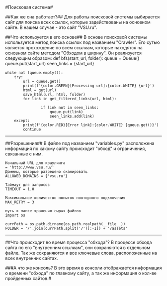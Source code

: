 #Поисковая система#

##Как же она работает?##
Для работы поисковой системы выбирается сайт для поиска всех ссылок, которые задействованы на основном сайте. В нашем случае - это сайт "VSU.ru".

##Что используется в его основе##
В основе поисковой системы используется метод поиска ссылок под названием "Crawler".
Его сутью является прохождение по всем ссылкам, которые находятся на основном сайте методом "Обходом в ширину".
Он реализуется следующим образом:
	def bfs(start_url, folder):
    queue = Queue()
    queue.put(start_url)
    seen_links = {start_url} 
    
    while not (queue.empty()): 
        try:   
            url = queue.get()
            print(f'{color.GREEN}[Processing url]:{color.WHITE} {url}')
            html = get(url)
            save_html(url, html, folder)
            for link in get_filtered_links(url, html):
                
                    if link not in seen_links:
                        queue.put(link)
                        seen_links.add(link)
        except:
            print(f'{color.RED}[Error link]:{color.WHITE} {queue.get()}')
            continue

---------
##Разрешения##
В файле под названием "variables.py" расположена информация по какому сайту происходит "обход" и ограничения, связанные с ним.

	Начальный URL для краулинга
	= 'http://www.vsu.ru/'
	Домены, которые разрешено сканировать
	ALLOWED_DOMAINS = {'vsu.ru'}

	Таймаут для запросов
	TIMEOUT = 1.0

	Максимальное количество попыток повторного подключения
	MAX_RETRY = 3

	путь к папке хранения сырых файлов
	import os

	currPath = os.path.dirname(os.path.realpath(__file__))
	FOLDER = '/'.join(currPath.split('/')[:-1]) + '/assets'

-----
##Что происходит во время процесса "обхода"?
В процессе обхода сайта по его "внутренним ссылкам", они сохраняются в отдельном файле. Так же сохраняются и все ключевые слова, расположенные на всех внутренних сайтах.

###А что же консоль?
В это время в консоли отображается информация о времени "обхода" по главному сайту, а так же информация о кол-ве пройденных сайтов.#
